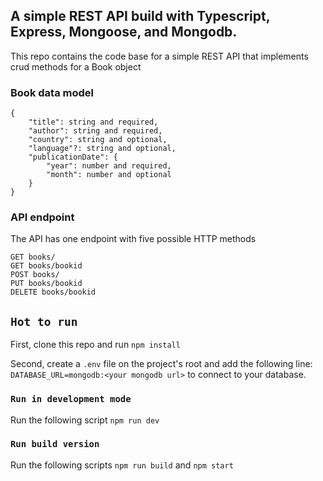 ## A simple REST API build with Typescript, Express, Mongoose, and Mongodb.

This repo contains the code base for a simple REST API that implements crud methods for a Book object

### Book data model

```
{
    "title": string and required,
    "author": string and required,
    "country": string and optional,
    "language"?: string and optional,
    "publicationDate": {
        "year": number and required,
        "month": number and optional
    }
}
```

### API endpoint

The API has one endpoint with five possible HTTP methods

```
GET books/
GET books/bookid
POST books/
PUT books/bookid
DELETE books/bookid
```

## ```Hot to run```

First, clone this repo and run ```npm install```

Second, create a ```.env``` file on the project's root and add the following line:
```DATABASE_URL=mongodb:<your mongodb url>```
to connect to your database.

### ```Run in development mode```

Run the following script ```npm run dev```

### ```Run build version```

Run the following scripts ```npm run build``` and ```npm start```

